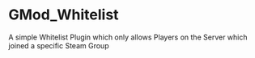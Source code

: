 GMod_Whitelist
==============

A simple Whitelist Plugin which only allows Players on the Server which joined a specific Steam Group


